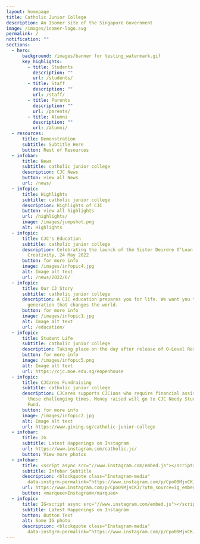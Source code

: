 ```yaml
---
layout: homepage
title: Catholic Junior College
description: An Isomer site of the Singapore Government
image: /images/isomer-logo.svg
permalink: /
notification: ""
sections:
  - hero:
      background: /images/banner for testing_watermark.gif
      key_highlights:
        - title: Students
          description: ""
          url: /students/
        - title: Staff
          description: ""
          url: /staff/
        - title: Parents
          description: ""
          url: /parents/
        - title: Alumni
          description: ""
          url: /alumni/
  - resources:
      title: Demonstration
      subtitle: Subtitle Here
      button: Rest of Resources
  - infobar:
      title: News
      subtitle: catholic junior college
      description: CJC News
      button: view all News
      url: /news/
  - infopic:
      title: Highlights
      subtitle: catholic junior college
      description: Highlights of CJC
      button: view all highlights
      url: /highlights/
      image: /images/jumpshot.png
      alt: Highlights
  - infopic:
      title: CJC's Education
      subtitle: catholic junior college
      description: Celebrating the launch of the Sister Deirdre O’Loan Centre for
        Creativity, 24 May 2022
      button: for more info
      image: /images/infopic4.jpg
      alt: Image alt text
      url: /news/2022/6/
  - infopic:
      title: Our CJ Story
      subtitle: catholic junior college
      description: A CJC education prepares you for life. We want you to be a
        generation that changes the world.
      button: for more info
      image: /images/infopic1.jpg
      alt: Image alt text
      url: /education/
  - infopic:
      title: Student Life
      subtitle: catholic junior college
      description: Taking place on the day after release of O-Level Results, 10am to 4pm!
      button: for more info
      image: /images/infopic5.png
      alt: Image alt text
      url: https://cjc.moe.edu.sg/eopenhouse
  - infopic:
      title: CJCares Fundraising
      subtitle: catholic junior college
      description: CJCares supports CJCians who require financial assistance during
        these challenging times. Money raised will go to CJC Needy Students
        Fund.
      button: for more info
      image: /images/infopic2.jpg
      alt: Image alt text
      url: https://www.giving.sg/catholic-junior-college
  - infobar:
      title: IG
      subtitle: Latest Happenings on Instagram
      url: https://www.instagram.com/catholic.jc/
      button: View more photos
  - infobar:
      title: <script async src="//www.instagram.com/embed.js"></script>
      subtitle: Infobar Subtitle
      description: <blockquote class="Instagram-media"
        data-instgrm-permalink="https://www.instagram.com/p/Cpo09MjvCKJ/?utm_source=ig_embed&amp;utm_campaign=loading"></blockquote>
      url: https://www.instagram.com/p/Cpo09MjvCKJ/?utm_source=ig_embed&amp;utm_campaign=loading
      button: <marquee>Instagram</marquee>
  - infopic:
      title: IG<script async src="//www.instagram.com/embed.js"></script>
      subtitle: Latest Happenings on Instagram
      button: Button Text
      alt: Some IG photo
      description: <blockquote class="Instagram-media"
        data-instgrm-permalink="https://www.instagram.com/p/Cpo09MjvCKJ/?utm_source=ig_embed&amp;utm_campaign=loading"></blockquote>
---
```

